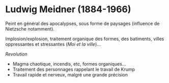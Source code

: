 # Ludwig Meidner (1884-1966)

Peint en général des apocalypses, sous forme de paysages (influence de Nietzsche notamment).

Implosion/explosion, traitement organique des formes, des batiments, villes oppressantes et stressantes (*Moi et la ville*)...

*Revolution*
- Magma chaotique, incendis, etc, formes organiques...
- Traitement des personnages rappelant le travail de Krump
- Travail rapide et nerveux, malgré une grande précision
